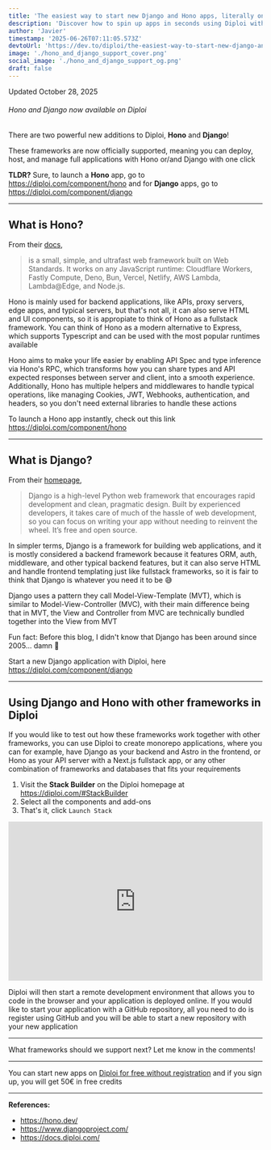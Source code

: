 ```yaml
---
title: 'The easiest way to start new Django and Hono apps, literally one click'
description: 'Discover how to spin up apps in seconds using Diploi with Hono and Django'
author: 'Javier'
timestamp: '2025-06-26T07:11:05.573Z'
devtoUrl: 'https://dev.to/diploi/the-easiest-way-to-start-new-django-and-hono-apps-literally-one-click-141e'
image: './hono_and_django_support_cover.png'
social_image: './hono_and_django_support_og.png'
draft: false
---
```


Updated <time datetime="2025-10-28T11:03:05.000Z">October 28, 2025</time>

###### Hono and Django now available on Diploi

There are two powerful new additions to Diploi, **Hono** and **Django**!

These frameworks are now officially supported, meaning you can deploy, host, and manage full applications with Hono or/and Django with one click

**TLDR?** Sure, to launch a **Hono** app, go to https://diploi.com/component/hono and for **Django** apps, go to https://diploi.com/component/django

---

## What is Hono?

From their [docs](https://hono.dev/docs/),

> is a small, simple, and ultrafast web framework built on Web Standards. It works on any JavaScript runtime: Cloudflare Workers, Fastly Compute, Deno, Bun, Vercel, Netlify, AWS Lambda, Lambda@Edge, and Node.js.

Hono is mainly used for backend applications, like APIs, proxy servers, edge apps, and typical servers, but that's not all, it can also serve HTML and UI components, so it is appropiate to think of Hono as a fullstack framework. You can think of Hono as a modern alternative to Express, which supports Typescript and can be used with the most popular runtimes available

Hono aims to make your life easier by enabling API Spec and type inference via Hono's RPC, which transforms how you can share types and API expected responses between server and client, into a smooth experience. Additionally, Hono has multiple helpers and middlewares to handle typical operations, like managing Cookies, JWT, Webhooks, authentication, and headers, so you don't need external libraries to handle these actions

To launch a Hono app instantly, check out this link https://diploi.com/component/hono

---

## What is Django?

From their [homepage](https://www.djangoproject.com/),

> Django is a high-level Python web framework that encourages rapid development and clean, pragmatic design. Built by experienced developers, it takes care of much of the hassle of web development, so you can focus on writing your app without needing to reinvent the wheel. It’s free and open source.

In simpler terms, Django is a framework for building web applications, and it is mostly considered a backend framework because it features ORM, auth, middleware, and other typical backend features, but it can also serve HTML and handle frontend templating just like fullstack frameworks, so it is fair to think that Django is whatever you need it to be 😅

Django uses a pattern they call Model-View-Template (MVT), which is similar to Model-View-Controller (MVC), with their main difference being that in MVT, the View and Controller from MVC are technically bundled together into the View from MVT

Fun fact: Before this blog, I didn't know that Django has been around since 2005... damn 🫡

Start a new Django application with Diploi, here https://diploi.com/component/django

---

## Using Django and Hono with other frameworks in Diploi

If you would like to test out how these frameworks work together with other frameworks, you can use Diploi to create monorepo applications, where you can for example, have Django as your backend and Astro in the frontend, or Hono as your API server with a Next.js fullstack app, or any other combination of frameworks and databases that fits your requirements

1. Visit the **Stack Builder** on the Diploi homepage at https://diploi.com/#StackBuilder
2. Select all the components and add-ons
3. That's it, click `Launch Stack`

<div style="display:flex; justify-content:center; width:100%">
    <iframe width="560" height="315" src="https://www.youtube.com/embed/rsnqJ2QzMIY?si=viHBaXGC1zoiKB2f" title="Code remotely and deploy with one click using this platform" frameborder="0" allow="accelerometer; autoplay; clipboard-write; encrypted-media; gyroscope; picture-in-picture; web-share" referrerpolicy="strict-origin-when-cross-origin" allowfullscreen></iframe>
</div>

Diploi will then start a remote development environment that allows you to code in the browser and your application is deployed online. If you would like to start your application with a GitHub repository, all you need to do is register using GitHub and you will be able to start a new repository with your new application

---

What frameworks should we support next? Let me know in the comments!

---

You can start new apps on [Diploi for free without registration](https://diploi.com/) and if you sign up, you will get 50€ in free credits

---

**References:**

- https://hono.dev/
- https://www.djangoproject.com/
- https://docs.diploi.com/
